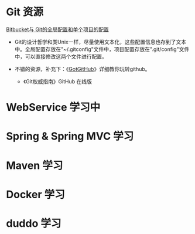 

# Git 资源

[Bitbucket与 Git的全局配置和单个项目的配置](https://blog.csdn.net/nomisshe/article/details/11953313)

-  Git的设计哲学和类Unix一样，尽量使用文本化，这些配置信息也存到了文本中。全局配置存放在"~/.gitconfig"文件中，项目配置存放在".git/config"文件中，可以直接修改这两个文件进行配置。


- 不错的资源，补充下：《[GotGitHub](http://www.worldhello.net/gotgithub/index.html)》详细教你玩转github。
  - 《Git权威指南》GitHub 在线版



# WebService 学习中



# Spring & Spring MVC 学习





# Maven 学习



# Docker 学习





# duddo 学习